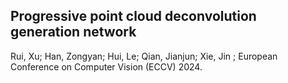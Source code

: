## Progressive point cloud deconvolution generation network
Rui, Xu; Han, Zongyan; Hui, Le; Qian, Jianjun; Xie, Jin ;
European Conference on Computer Vision (ECCV) 2024.


